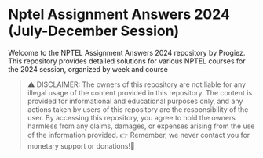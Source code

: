 # Nptel Assignment Answers 2024 (July-December Session)


Welcome to the NPTEL Assignment Answers 2024 repository by Progiez. This repository provides detailed solutions for various NPTEL courses for the 2024 session, organized by week and course

> :warning: DISCLAIMER: The owners of this repository are not liable for any illegal usage of the content provided in this repository. The content is provided for informational and educational purposes only, and any actions taken by users of this repository are the responsibility of the user. By accessing this repository, you agree to hold the owners harmless from any claims, damages, or expenses arising from the use of the information provided.
> 👉 Remember, we never contact you for monetary support or donations!🫵
> 
